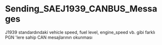 # Sending_SAEJ1939_CANBUS_Messages


J1939 standardındaki vehicle speed, fuel level, engine_speed vb. gibi farklı PGN 'lere sahip CAN mesajlarının okunması
